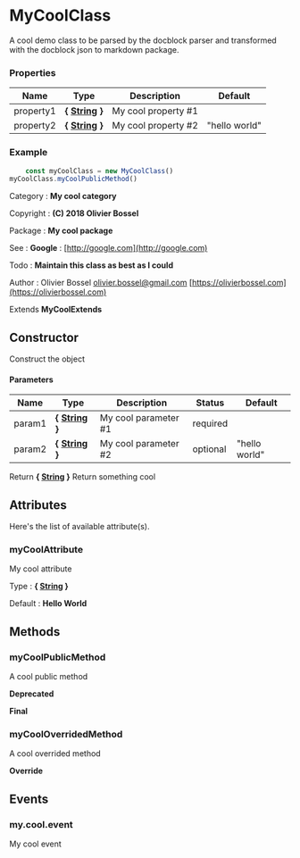 # MyCoolClass

A cool demo class to be parsed by the docblock parser and transformed with the docblock json to markdown package.



### Properties
Name  |  Type  |  Description  |  Default
------------  |  ------------  |  ------------  |  ------------
property1  |  **{ [String](https://developer.mozilla.org/fr/docs/Web/JavaScript/Reference/Objets_globaux/String) }**  |  My cool property #1  |
property2  |  **{ [String](https://developer.mozilla.org/fr/docs/Web/JavaScript/Reference/Objets_globaux/String) }**  |  My cool property #2  |  "hello world"

### Example
```js
	const myCoolClass = new MyCoolClass()
myCoolClass.myCoolPublicMethod()
```
Category : **My cool category**

Copyright : **(C) 2018 Olivier Bossel**

Package : **My cool package**

See : **Google** : [http://google.com](http://google.com)

Todo : **Maintain this class as best as I could**

Author : Olivier Bossel [olivier.bossel@gmail.com](mailto:olivier.bossel@gmail.com) [https://olivierbossel.com](https://olivierbossel.com)

Extends **MyCoolExtends**


## Constructor

Construct the object


#### Parameters
Name  |  Type  |  Description  |  Status  |  Default
------------  |  ------------  |  ------------  |  ------------  |  ------------
param1  |  **{ [String](https://developer.mozilla.org/fr/docs/Web/JavaScript/Reference/Objets_globaux/String) }**  |  My cool parameter #1  |  required  |
param2  |  **{ [String](https://developer.mozilla.org/fr/docs/Web/JavaScript/Reference/Objets_globaux/String) }**  |  My cool parameter #2  |  optional  |  "hello world"

Return **{ [String](https://developer.mozilla.org/fr/docs/Web/JavaScript/Reference/Objets_globaux/String) }** Return something cool



## Attributes

Here's the list of available attribute(s).

### myCoolAttribute

My cool attribute

Type : **{ [String](https://developer.mozilla.org/fr/docs/Web/JavaScript/Reference/Objets_globaux/String) }**

Default : **Hello World**




## Methods


### myCoolPublicMethod

A cool public method

**Deprecated**

**Final**


### myCoolOverridedMethod

A cool overrided method

**Override**


## Events


### my.cool.event

My cool event